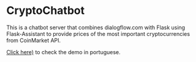 # CryptoChatbot
This is a chatbot server that combines dialogflow.com with Flask using Flask-Assistant to provide prices of the most important cryptocurrencies from CoinMarket API.

[Click here)](https://f5da22cf.ngrok.io) to check the demo in portuguese.
